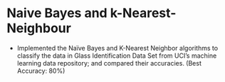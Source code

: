 # Naive Bayes and k-Nearest-Neighbour
* Implemented the Naïve Bayes and K-Nearest Neighbor algorithms to classify the data in Glass Identification Data Set from UCI’s machine learning data repository; and compared their accuracies. (Best Accuracy: 80%)
